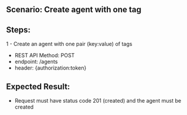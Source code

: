 ## Scenario: Create agent with one tag 
## Steps: 

1 - Create an agent with one pair (key:value) of tags

- REST API Method: POST
- endpoint: /agents
- header: {authorization:token}


## Expected Result:
- Request must have status code 201 (created) and the agent must be created
